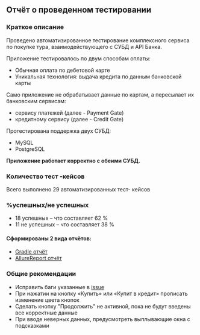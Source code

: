 ## Отчёт о проведенном тестировании

### Краткое описание

Проведено автоматизированное тестирование комплексного сервиса по покупке тура, взаимодействующего с СУБД и API Банка.

Приложение тестировалось по двум способам оплаты:
* Обычная оплата по дебетовой карте
* Уникальная технология: выдача кредита по данным банковской карты

Само приложение не обрабатывает данные по картам, а пересылает их банковским сервисам:
* сервису платежей (далее - Payment Gate)
* кредитному сервису (далее - Credit Gate)

Протестирована поддержка двух СУБД:
* MySQL
* PostgreSQL

**Приложение работает корректно с обеими СУБД.**

### Количество тест -кейсов
Всего выполнено 29 автоматизированных тест- кейсов

### %успешных/не успешных
* 18 успешных – что составляет 62 %
* 11 не успешных – что составляет 38 %
#### Сформированы 2 вида отчётов:
* [Gradle отчёт](https://github.com/YuriKopshev/DiplomQA-Automation/issues/2)
* [AllureReport отчёт](https://github.com/YuriKopshev/DiplomQA-Automation/issues/1)

### Общие рекомендации
* Исправить баги указанные в [issue](https://github.com/YuriKopshev/DiplomQA-Automation/issues)
* При нажатии на кнопку «Купить» или  «Купит в кредит» прописать изменение цвета кнопок
* Сделать кнопку "Продолжить" не активной, пока не будут введены все корректные данные
* При вводе неверных данных, предусмотреть выплывающие окна с подсказками 
